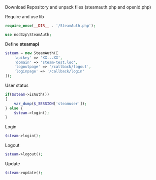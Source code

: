 Download Repository and unpack files (steamauth.php and openid.php)

Require and use lib

```php
require_once(__DIR__ . '/SteamAuth.php');

use nod3zp\SteamAuth;
```

Define **steamapi**
```php
$steam = new SteamAuth([
    'apikey' => 'XX...XX',
    'domain' => 'steam-test.loc',
    'logoutpage' => '/callback/logout',
    'loginpage' => '/callback/login'
]);
```

User status
```php
if($steam->isAuth())
{
    var_dump($_SESSION['steamuser']);
} else {
    $steam->login();
}
```

Login
```php
$steam->login();
```

Logout
```php
$steam->logout();
```

Update
```php
$steam->update();
```

